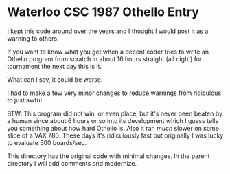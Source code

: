 # Waterloo CSC 1987 Othello Entry

I kept this code around over the years and I thought I would post it as a warning to others.

If you want to know what you get when a decent coder tries to write an Othello program from scratch
in about 16 hours straight (all night) for tournament the next day this is it.

What can I say, it could be worse.

I had to make a few very minor changes to reduce warnings from ridiculous to just awful.

BTW: This program did not win, or even place, but it's never been beaten by a human since about 6 hours
or so into its development which I guess tells you something about how hard Othello is.  Also it ran *much*
slower on some slice of a VAX 780.  These days it's ridiculously fast but originally I was lucky to evaluate
500 boards/sec.

This directory has the original code with minimal changes.  In the parent directory I will add comments and modernize.
